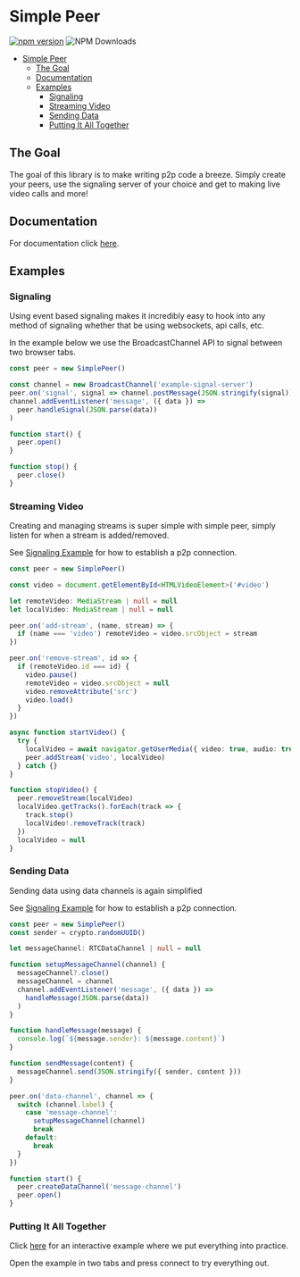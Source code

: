 # Simple Peer

[![npm version](https://badge.fury.io/js/@ffgflash%2Fsimple-peer.svg)](https://badge.fury.io/js/@ffgflash%2Fsimple-peer)
![NPM Downloads](https://img.shields.io/npm/dt/%40ffgflash%2Fsimple-peer)

- [Simple Peer](#simple-peer)
  - [The Goal](#the-goal)
  - [Documentation](#documentation)
  - [Examples](#examples)
    - [Signaling](#signaling)
    - [Streaming Video](#streaming-video)
    - [Sending Data](#sending-data)
    - [Putting It All Together](#putting-it-all-together)

## The Goal

The goal of this library is to make writing p2p code a breeze. Simply create your peers, use the signaling server of your choice and get to making live video calls and more!

## Documentation

For documentation click [here](https://ffgflash.github.io/SimplePeer/).

## Examples

### Signaling

Using event based signaling makes it incredibly easy to hook into any method of signaling whether that be using websockets, api calls, etc.

In the example below we use the BroadcastChannel API to signal between two browser tabs.

```ts
const peer = new SimplePeer()

const channel = new BroadcastChannel('example-signal-server')
peer.on('signal', signal => channel.postMessage(JSON.stringify(signal)))
channel.addEventListener('message', ({ data }) =>
  peer.handleSignal(JSON.parse(data))
)

function start() {
  peer.open()
}

function stop() {
  peer.close()
}
```

### Streaming Video

Creating and managing streams is super simple with simple peer, simply listen for when a stream is added/removed.

See [Signaling Example](#signaling) for how to establish a p2p connection.

```ts
const peer = new SimplePeer()

const video = document.getElementById<HTMLVideoElement>('#video')

let remoteVideo: MediaStream | null = null
let localVideo: MediaStream | null = null

peer.on('add-stream', (name, stream) => {
  if (name === 'video') remoteVideo = video.srcObject = stream
})

peer.on('remove-stream', id => {
  if (remoteVideo.id === id) {
    video.pause()
    remoteVideo = video.srcObject = null
    video.removeAttribute('src')
    video.load()
  }
})

async function startVideo() {
  try {
    localVideo = await navigator.getUserMedia({ video: true, audio: true })
    peer.addStream('video', localVideo)
  } catch {}
}

function stopVideo() {
  peer.removeStream(localVideo)
  localVideo.getTracks().forEach(track => {
    track.stop()
    localVideo!.removeTrack(track)
  })
  localVideo = null
}
```

### Sending Data

Sending data using data channels is again simplified

See [Signaling Example](#signaling) for how to establish a p2p connection.

```ts
const peer = new SimplePeer()
const sender = crypto.randomUUID()

let messageChannel: RTCDataChannel | null = null

function setupMessageChannel(channel) {
  messageChannel?.close()
  messageChannel = channel
  channel.addEventListener('message', ({ data }) =>
    handleMessage(JSON.parse(data))
  )
}

function handleMessage(message) {
  console.log(`${message.sender}: ${message.content}`)
}

function sendMessage(content) {
  messageChannel.send(JSON.stringify({ sender, content }))
}

peer.on('data-channel', channel => {
  switch (channel.label) {
    case 'message-channel':
      setupMessageChannel(channel)
      break
    default:
      break
  }
})

function start() {
  peer.createDataChannel('message-channel')
  peer.open()
}
```

### Putting It All Together

Click [here](https://codepen.io/FFGFlash/pen/ExMzZVG) for an interactive example where we put everything into practice.

Open the example in two tabs and press connect to try everything out.
